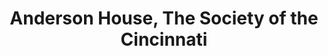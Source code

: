 ---
layout: repo
title: "Anderson House, The Society of the Cincinnati"
id: 24495
permalink: repos/24495/
---